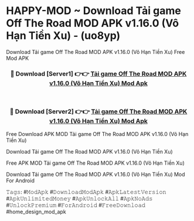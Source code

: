# HAPPY-MOD ~ Download Tải game Off The Road MOD APK v1.16.0 (Vô Hạn Tiền Xu) - (uo8yp)
Download Tải game Off The Road MOD APK v1.16.0 (Vô Hạn Tiền Xu) Free Mod APK

<div align="center">
<h3>🔴 Download [Server1] 👉👉 <a href="https://apk-comot.site?title=Tải_game_Off_The_Road_MOD_APK_v1.16.0_(Vô_Hạn_Tiền_Xu)">Tải game Off The Road MOD APK v1.16.0 (Vô Hạn Tiền Xu) Mod Apk</a></h3><br>

<h3>🔴 Download [Server2] 👉👉 <a href="https://apk-comot.site?title=Tải_game_Off_The_Road_MOD_APK_v1.16.0_(Vô_Hạn_Tiền_Xu)">Tải game Off The Road MOD APK v1.16.0 (Vô Hạn Tiền Xu) Mod Apk</a></h3>
</div>


Free Download APK MOD Tải game Off The Road MOD APK v1.16.0 (Vô Hạn Tiền Xu)

Download Tải game Off The Road MOD APK v1.16.0 (Vô Hạn Tiền Xu) 

Free APK MOD Tải game Off The Road MOD APK v1.16.0 (Vô Hạn Tiền Xu) 

Download Tải game Off The Road MOD APK v1.16.0 (Vô Hạn Tiền Xu) Mod For Android

𝚃𝚊𝚐𝚜: #𝙼𝚘𝚍𝙰𝚙𝚔 #𝙳𝚘𝚠𝚗𝚕𝚘𝚊𝚍𝙼𝚘𝚍𝙰𝚙𝚔 #𝙰𝚙𝚔𝙻𝚊𝚝𝚎𝚜𝚝𝚅𝚎𝚛𝚜𝚒𝚘𝚗 #𝙰𝚙𝚔𝚄𝚗𝚕𝚒𝚖𝚒𝚝𝚎𝚍𝙼𝚘𝚗𝚎𝚢 #𝙰𝚙𝚔𝚄𝚗𝚕𝚘𝚌𝚔𝙰𝚕𝚕 #𝙰𝚙𝚔𝙽𝚘𝙰𝚍𝚜 #𝚄𝚗𝚕𝚘𝚌𝚔𝙿𝚛𝚎𝚖𝚒𝚞𝚖 #𝙵𝚘𝚛𝙰𝚗𝚍𝚛𝚘𝚒𝚍 #𝙵𝚛𝚎𝚎𝙳𝚘𝚠𝚗𝚕𝚘𝚊𝚍 #home_design_mod_apk